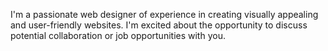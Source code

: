 I'm a passionate web designer of experience in creating visually appealing and user-friendly websites. I'm excited about the opportunity to discuss potential collaboration or job opportunities with you.
